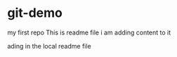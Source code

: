 # git-demo
my first repo
This is readme file
i am adding content to it

ading in the local readme file

